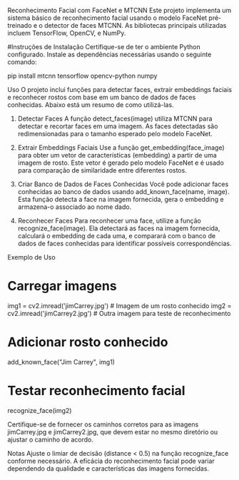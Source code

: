 Reconhecimento Facial com FaceNet e MTCNN
Este projeto implementa um sistema básico de reconhecimento facial usando o modelo FaceNet pré-treinado e o detector de faces MTCNN. As bibliotecas principais utilizadas incluem TensorFlow, OpenCV, e NumPy.

#Instruções de Instalação
Certifique-se de ter o ambiente Python configurado. Instale as dependências necessárias usando o seguinte comando:

pip install mtcnn tensorflow opencv-python numpy

Uso
O projeto inclui funções para detectar faces, extrair embeddings faciais e reconhecer rostos com base em um banco de dados de faces conhecidas. Abaixo está um resumo de como utilizá-las.

1. Detectar Faces
A função detect_faces(image) utiliza MTCNN para detectar e recortar faces em uma imagem. As faces detectadas são redimensionadas para o tamanho esperado pelo modelo FaceNet.

2. Extrair Embeddings Faciais
Use a função get_embedding(face_image) para obter um vetor de características (embedding) a partir de uma imagem de rosto. Este vetor é gerado pelo modelo FaceNet e é usado para comparação de similaridade entre diferentes rostos.

3. Criar Banco de Dados de Faces Conhecidas
Você pode adicionar faces conhecidas ao banco de dados usando add_known_face(name, image). Esta função detecta a face na imagem fornecida, gera o embedding e armazena-o associado ao nome dado.

4. Reconhecer Faces
Para reconhecer uma face, utilize a função recognize_face(image). Ela detectará as faces na imagem fornecida, calculará o embedding de cada uma, e comparará com o banco de dados de faces conhecidas para identificar possíveis correspondências.

Exemplo de Uso

# Carregar imagens
img1 = cv2.imread('jimCarrey.jpg')  # Imagem de um rosto conhecido
img2 = cv2.imread('jimCarrey2.jpg')  # Outra imagem para teste de reconhecimento

# Adicionar rosto conhecido
add_known_face("Jim Carrey", img1)

# Testar reconhecimento facial
recognize_face(img2)

Certifique-se de fornecer os caminhos corretos para as imagens jimCarrey.jpg e jimCarrey2.jpg, que devem estar no mesmo diretório ou ajustar o caminho de acordo.

Notas
Ajuste o limiar de decisão (distance < 0.5) na função recognize_face conforme necessário.
A eficácia do reconhecimento facial pode variar dependendo da qualidade e características das imagens fornecidas.
